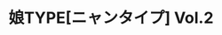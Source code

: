 ---
logo: images/other/娘TYPEニャンタイプVol2.jpg
title: 娘TYPE[ニャンタイプ] Vol.2
subTitle: 内含SOS团女子组卷头特辑，2009年7月30日发售

category: 其他

hasResource: true
downloadList:
  - intro: 云盘 提取码:my5h
    size: 58.4MB
    link: https://pan.baidu.com/s/1WCQ_pRVmoyZFTPGfKmgiIQ

downloadContent: |
  毎日暑い！もといアツい！ 燃えてきました！もとい萌えてきました！<br>
  「娘TYPE」妄想エンジン全開の「涼宮ハルヒの憂鬱」特集。 タイトルは「涼宮ハルヒに翻弄されっぱなしの僕たちの憂鬱」 です。ハルヒが嫁になったら、みくると無人島に行ったら、 長門に告白するなら……キミも考えたことあるでしょ？ ３人娘を妄想世界で攻略します！<br>
  注目はハルヒと長門の水着姿ずぶ濡れイラスト。 表紙では顔だけのハルヒも中面ではクラッとくる セクシー肢体を披露。ピンナップの長門に関しては 「裸よりやらしくね!?」の勢いです。 見るべし！
---